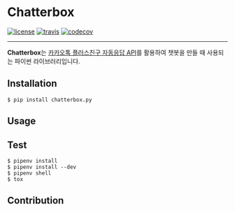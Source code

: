 # Chatterbox
[![license]](/LICENSE)
[![travis]](https://travis-ci.org/JungWinter/chatterbox)
[![codecov]](https://codecov.io/gh/JungWinter/chatterbox)

---

**Chatterbox**는 [카카오톡 플러스친구 자동응답 API]를 활용하여 챗봇을 만들 때 사용되는 파이썬 라이브러리입니다. 

## Installation

```shell
$ pip install chatterbox.py
```

## Usage

## Test

```shell
$ pipenv install
$ pipenv install --dev
$ pipenv shell
$ tox
```
## Contribution


[license]: https://img.shields.io/badge/license-MIT-blue.svg
[travis]: https://travis-ci.org/JungWinter/chatterbox.svg
[codecov]: https://codecov.io/gh/JungWinter/chatterbox/branch/master/graph/badge.svg
[카카오톡 플러스친구 자동응답 API]: https://github.com/plusfriend/auto_reply

